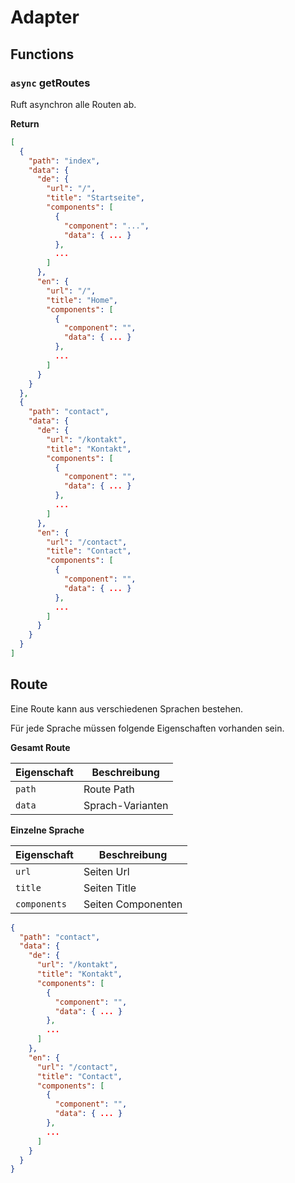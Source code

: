 # Adapter

## Functions

###  `async` getRoutes

Ruft asynchron alle Routen ab.

**Return** 
```json
[
  {
    "path": "index",
    "data": {
      "de": {
        "url": "/",
        "title": "Startseite",
        "components": [
          {
            "component": "...",
            "data": { ... }
          },
          ...
        ]
      },
      "en": {
        "url": "/",
        "title": "Home",
        "components": [
          {
            "component": "",
            "data": { ... }
          },
          ...
        ]
      }
    }
  },
  {
    "path": "contact",
    "data": {
      "de": {
        "url": "/kontakt",
        "title": "Kontakt",
        "components": [
          {
            "component": "",
            "data": { ... }
          },
          ...
        ]
      },
      "en": {
        "url": "/contact",
        "title": "Contact",
        "components": [
          {
            "component": "",
            "data": { ... }
          },
          ...
        ]
      }
    }
  }
]
```


## Route

Eine Route kann aus verschiedenen Sprachen bestehen.

Für jede Sprache müssen folgende Eigenschaften vorhanden sein.


**Gesamt Route**

| Eigenschaft | Beschreibung     |
| ----------- | ---------------- |
| `path`      | Route Path       |
| `data`      | Sprach-Varianten |



**Einzelne Sprache**

| Eigenschaft  | Beschreibung       |
| ------------ | ------------------ |
| `url`        | Seiten Url         |
| `title`      | Seiten Title       |
| `components` | Seiten Componenten |

```json
{
  "path": "contact",
  "data": {
    "de": {
      "url": "/kontakt",
      "title": "Kontakt",
      "components": [
        {
          "component": "",
          "data": { ... }
        },
        ...
      ]
    },
    "en": {
      "url": "/contact",
      "title": "Contact",
      "components": [
        {
          "component": "",
          "data": { ... }
        },
        ...
      ]
    }
  }
}
```
